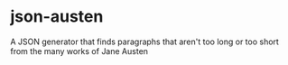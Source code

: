 # json-austen
A JSON generator that finds paragraphs that aren't too long or too short from the many works of Jane Austen
